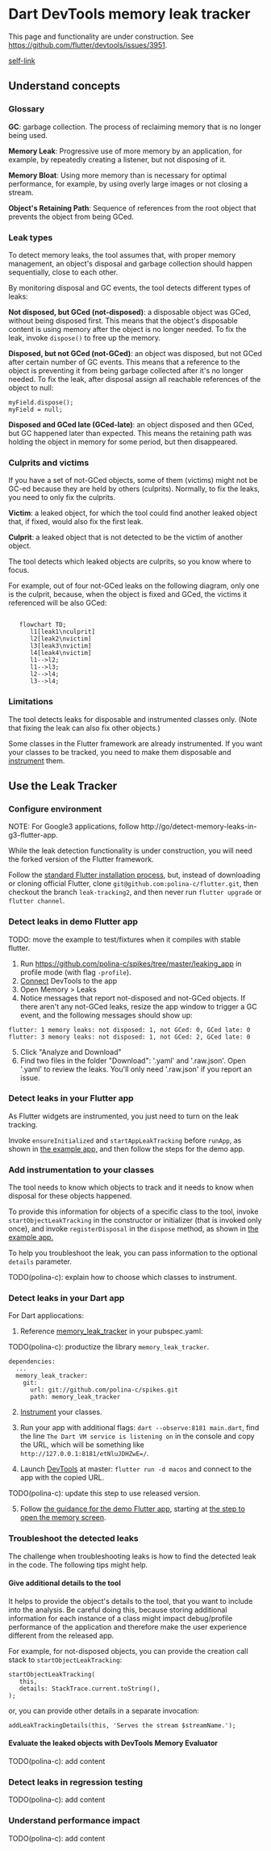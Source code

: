 # Dart DevTools memory leak tracker

This page and functionality are under construction.
See https://github.com/flutter/devtools/issues/3951.

[self-link](https://github.com/flutter/devtools/blob/master/packages/devtools_app/lib/src/screens/memory/panes/leaks/LEAK_TRACKING.md)


## Understand concepts

### Glossary

**GC**: garbage collection. The process of reclaiming memory that is no
longer being used.

**Memory Leak**: Progressive use of more memory by an application,
for example, by repeatedly creating a listener, but not disposing of it.

**Memory Bloat**: Using more memory than is necessary for optimal performance,
for example, by using overly large images or not closing a stream.

**Object's Retaining Path**: Sequence of references from the root object
that prevents the object from being GCed.


### Leak types

To detect memory leaks, the tool assumes that, with proper memory management,
an object's disposal and garbage collection should happen sequentially,
close to each other.

By monitoring disposal and GC events, the tool detects different types of leaks:

**Not disposed, but GCed (not-disposed)**: a disposable object was GCed,
without being disposed first. This means that the object's disposable content
is using memory after the object is no longer needed.
To fix the leak, invoke `dispose()` to free up the memory.

**Disposed, but not GCed (not-GCed)**: an object was disposed,
but not GCed after certain number of GC events. This means that
a reference to the object is preventing it from being
garbage collected after it's no longer needed.
To fix the leak, after disposal assign all reachable references
of the object to null:

```
myField.dispose();
myField = null;
```

**Disposed and GCed late (GCed-late)**: an object disposed and then GCed,
but GC happened later than expected. This means the retaining path was
holding the object in memory for some period, but then disappeared.

### Culprits and victims

If you have a set of not-GCed objects, some of them (victims)
might not be GC-ed because they are held by others (culprits).
Normally, to fix the leaks, you need to only fix the culprits.

**Victim**: a leaked object, for which the tool could find another
leaked object that, if fixed, would also fix the first leak.

**Culprit**: a leaked object that is not detected to be the victim
of another object.

The tool detects which leaked objects are culprits, so you know where to focus.

For example, out of four not-GCed leaks on the following diagram,
only one is the culprit, because, when the object is fixed
and GCed, the victims it referenced will be also GCed:


```mermaid
   
   flowchart TD;
      l1[leak1\nculprit]
      l2[leak2\nvictim]
      l3[leak3\nvictim]
      l4[leak4\nvictim]
      l1-->l2;
      l1-->l3;
      l2-->l4;
      l3-->l4;
```



### Limitations

The tool detects leaks for disposable and instrumented classes only.
(Note that fixing the leak can also fix other objects.)

Some classes in the Flutter framework are already instrumented.
If you want your classes to be tracked, you need to make them
disposable and [instrument](#instrument) them.

## Use the Leak Tracker

### Configure environment

NOTE: For Google3 applications,
follow http://go/detect-memory-leaks-in-g3-flutter-app.

While the leak detection functionality is under construction,
you will need the forked version of the Flutter framework.

Follow the [standard Flutter installation process](https://docs.flutter.dev/get-started/install),
but, instead of downloading or cloning official Flutter,
clone `git@github.com:polina-c/flutter.git`,
then checkout the branch `leak-tracking2`,
and then never run `flutter upgrade` or `flutter channel`.

### Detect leaks in demo Flutter app <a id='demo_flutter'></a>

TODO: move the example to test/fixtures when it compiles with stable flutter.

1. Run https://github.com/polina-c/spikes/tree/master/leaking_app
   in profile mode (with flag `-profile`).
2. [Connect](https://docs.flutter.dev/development/tools/devtools/cli#open-devtools-and-connect-to-the-target-app)
   DevTools to the app 
3. Open Memory > Leaks <a id='memory-leaks-page'></a>
4. Notice messages that report not-disposed and not-GCed objects.
   If there aren't any not-GCed leaks, resize the app window
   to trigger a GC event, and the following messages should show up:
   
```
flutter: 1 memory leaks: not disposed: 1, not GCed: 0, GCed late: 0
flutter: 3 memory leaks: not disposed: 1, not GCed: 2, GCed late: 0
```

5. Click "Analyze and Download"
6. Find two files in the folder "Download": '.yaml' and '.raw.json'.
   Open '.yaml' to review the leaks. You'll only need '.raw.json'
   if you report an issue.

### Detect leaks in your Flutter app

As Flutter widgets are instrumented, you just need to turn on the leak tracking.

Invoke `ensureInitialized` and `startAppLeakTracking` before
`runApp`, as shown in
[the example app,](https://github.com/polina-c/spikes/blob/master/leaking_app/lib/main.dart#L7)
and then follow the steps for the demo app.

### Add instrumentation to your classes <a id='instrument'></a>

The tool needs to know which objects to track and it needs
to know when disposal for these objects happened.

To provide this information for objects of a specific class to the tool,
invoke `startObjectLeakTracking` in the constructor or initializer
(that is invoked only once), and invoke `registerDisposal` in the `dispose` method,
as shown in
[the example app.](https://github.com/polina-c/spikes/blob/master/leaking_app/lib/tracked_class.dart)

To help you troubleshoot the leak, you can pass information
to the optional `details` parameter.

TODO(polina-c): explain how to choose which classes to instrument.

### Detect leaks in your Dart app

For Dart appliocations: 

1. Reference [memory_leak_tracker](https://github.com/polina-c/spikes/blob/master/memory_leak_tracker/README.md) in your pubspec.yaml:

TODO(polina-c): productize the library `memory_leak_tracker`.

```
dependencies:
  ...
  memory_leak_tracker:
    git:
      url: git://github.com/polina-c/spikes.git
      path: memory_leak_tracker
```

2. [Instrument](#instrument) your classes.

3. Run your app with additional flags: `dart --observe:8181 main.dart`,
   find the line `The Dart VM service is listening on`
   in the console and copy the URL, which will be something like
   `http://127.0.0.1:8181/etNluJDHZwE=/`.

4. Launch [DevTools](https://github.com/flutter/devtools) at master:
   `flutter run -d macos` and connect to the app with the copied URL. 
 
TODO(polina-c): update this step to use released version. 

5. Follow [the guidance for the demo Flutter app](demo_flutter),
   starting at [the step to open the memory screen](memory-leaks-page).


### Troubleshoot the detected leaks

The challenge when troubleshooting leaks is
how to find the detected leak in the code.
The following tips might help.

#### Give additional details to the tool

It helps to provide the object's details to the tool,
that you want to include into the analysis. Be careful doing this,
because storing additional information for each instance of a class
might impact debug/profile performance of the application and therefore
make the user experience different from the released app.

For example, for not-disposed objects, you can
provide the creation call stack to `startObjectLeakTracking`:

```
startObjectLeakTracking(
   this,
   details: StackTrace.current.toString(),
);
```

or, you can provide other details in a separate invocation:

```
addLeakTrackingDetails(this, 'Serves the stream $streamName.');
```

#### Evaluate the leaked objects with DevTools Memory Evaluator

TODO(polina-c): add content

### Detect leaks in regression testing

TODO(polina-c): add content

### Understand performance impact

TODO(polina-c): add content
